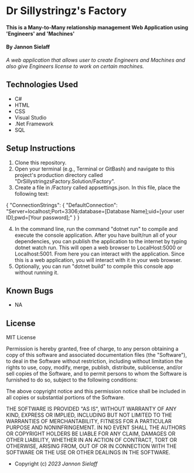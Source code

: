 # Dr Sillystringz's Factory

#### This is a Many-to-Many relationship management Web Application using 'Engineers' and 'Machines'

#### By Jannon Sielaff

_A web application that allows user to create Engineers and Machines and also give Engineers license to work on certain machines._

## Technologies Used

* C#
* HTML
* CSS
* Visual Studio
* .Net Framework
* SQL

## Setup Instructions

1. Clone this repository. 
2. Open your terminal (e.g., Terminal or GitBash) and navigate to this project's production directory called "DrSillystringzsFactory.Solution/Factory".
3. Create a file in /Factory called appsettings.json.  In this file, place the following text:

{
  "ConnectionStrings": {
    "DefaultConnection": "Server=localhost;Port=3306;database=[Database Name];uid=[your user ID];pwd=[Your password];"
  }
}

4. In the command line, run the command "dotnet run" to compile and execute the console application. After you have built/run all of your dependencies, you can publish the application to the internet by typing dotnet watch run.  This will open a web browser to LocalHost:5000 or Localhost:5001. From here you can interact with the application. Since this is a web application, you will interact with it in your web browser.
5. Optionally, you can run "dotnet build" to compile this console app without running it.

## Known Bugs

* NA

## License

MIT License

Permission is hereby granted, free of charge, to any person obtaining a copy of this software and associated documentation files (the "Software"), to deal in the Software without restriction, including without limitation the rights to use, copy, modify, merge, publish, distribute, sublicense, and/or sell copies of the Software, and to permit persons to whom the Software is furnished to do so, subject to the following conditions:

The above copyright notice and this permission notice shall be included in all copies or substantial portions of the Software.

THE SOFTWARE IS PROVIDED "AS IS", WITHOUT WARRANTY OF ANY KIND, EXPRESS OR IMPLIED, INCLUDING BUT NOT LIMITED TO THE WARRANTIES OF MERCHANTABILITY, FITNESS FOR A PARTICULAR PURPOSE AND NONINFRINGEMENT. IN NO EVENT SHALL THE AUTHORS OR COPYRIGHT HOLDERS BE LIABLE FOR ANY CLAIM, DAMAGES OR OTHER LIABILITY, WHETHER IN AN ACTION OF CONTRACT, TORT OR OTHERWISE, ARISING FROM, OUT OF OR IN CONNECTION WITH THE SOFTWARE OR THE USE OR OTHER DEALINGS IN THE SOFTWARE.

* Copyright (c) _2023_ _Jannon Sielaff_